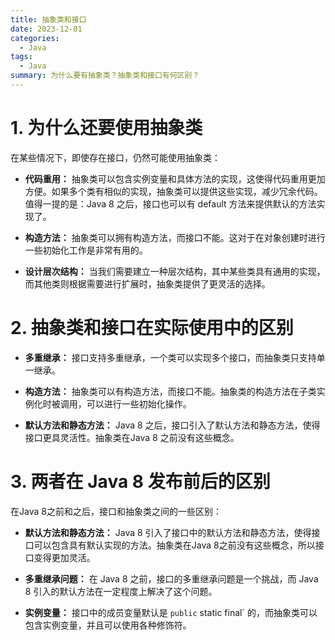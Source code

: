 ```yaml
---
title: 抽象类和接口
date: 2023-12-01
categories:
  - Java
tags:
  - Java
summary: 为什么要有抽象类？抽象类和接口有何区别？
---
```

# 1. 为什么还要使用抽象类

在某些情况下，即使存在接口，仍然可能使用抽象类：

- **代码重用：** 抽象类可以包含实例变量和具体方法的实现，这使得代码重用更加方便。如果多个类有相似的实现，抽象类可以提供这些实现，减少冗余代码。值得一提的是：Java 8 之后，接口也可以有 default 方法来提供默认的方法实现了。

- **构造方法：** 抽象类可以拥有构造方法，而接口不能。这对于在对象创建时进行一些初始化工作是非常有用的。

- **设计层次结构：** 当我们需要建立一种层次结构，其中某些类具有通用的实现，而其他类则根据需要进行扩展时，抽象类提供了更灵活的选择。

# 2. 抽象类和接口在实际使用中的区别

- **多重继承：** 接口支持多重继承，一个类可以实现多个接口，而抽象类只支持单一继承。

- **构造方法：** 抽象类可以有构造方法，而接口不能。抽象类的构造方法在子类实例化时被调用，可以进行一些初始化操作。

- **默认方法和静态方法：** Java 8 之后，接口引入了默认方法和静态方法，使得接口更具灵活性。抽象类在Java 8 之前没有这些概念。

# 3. 两者在 Java 8 发布前后的区别

在Java 8之前和之后，接口和抽象类之间的一些区别：

- **默认方法和静态方法：** Java 8 引入了接口中的默认方法和静态方法，使得接口可以包含具有默认实现的方法。抽象类在Java 8之前没有这些概念，所以接口变得更加灵活。

- **多重继承问题：** 在 Java 8 之前，接口的多重继承问题是一个挑战，而 Java 8 引入的默认方法在一定程度上解决了这个问题。

- **实例变量：** 接口中的成员变量默认是 `public` static final` 的，而抽象类可以包含实例变量，并且可以使用各种修饰符。